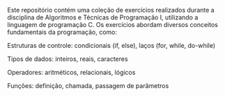 Este repositório contém uma coleção de exercícios realizados durante a disciplina de Algoritmos e Técnicas de Programação I,
utilizando a linguagem de programação C. Os exercícios abordam diversos conceitos fundamentais da programação, como:

Estruturas de controle: condicionais (if, else), laços (for, while, do-while)

Tipos de dados: inteiros, reais, caracteres

Operadores: aritméticos, relacionais, lógicos

Funções: definição, chamada, passagem de parâmetros

